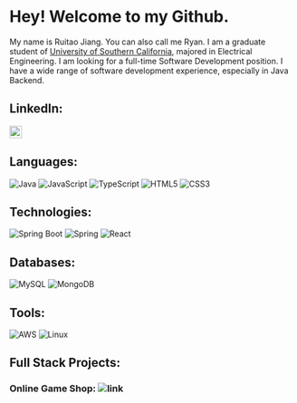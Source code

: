 
# Hey! Welcome to my Github. 
My name is Ruitao Jiang. You can also call me Ryan. I am a graduate student of [University of Southern California](https://www.usc.edu/), majored in Electrical Engineering. I am looking for a full-time Software Development position. I have a wide range of software development experience, especially in Java Backend.

## LinkedIn: <a href="https://www.linkedin.com/in/ruitao-jiang-295a42224">
  <img alt="Ruitao's LinkedIN" width="22px" src="https://raw.githubusercontent.com/peterthehan/peterthehan/master/assets/linkedin.svg" />
</a>
          
## Languages:
![Java](https://img.shields.io/badge/-Java-000?&logo=Java&logoColor=007396)
![JavaScript](https://img.shields.io/badge/-JavaScript-000?&logo=JavaScript)
![TypeScript](https://img.shields.io/badge/-TypeScript-000?&logo=TypeScript)
![HTML5](https://img.shields.io/badge/-HTML5-000?style=flat-square&logo=html5&logoColor=white)
![CSS3](https://img.shields.io/badge/-CSS3-000?style=flat-square&logo=css3)

## Technologies:
![Spring Boot](https://img.shields.io/badge/Spring%20Boot-6DB33F.svg?style=for-the-badge&logo=Spring-Boot&logoColor=white)
![Spring](https://img.shields.io/badge/spring-%236DB33F.svg?style=for-the-badge&logo=spring&logoColor=white)
![React](https://img.shields.io/badge/React-61DAFB.svg?style=for-the-badge&logo=React&logoColor=black)

## Databases: 
![MySQL](https://img.shields.io/badge/mysql-%2300f.svg?style=for-the-badge&logo=mysql&logoColor=white)
![MongoDB](https://img.shields.io/badge/MongoDB-%234ea94b.svg?style=for-the-badge&logo=mongodb&logoColor=white)  
  
## Tools: 
![AWS](https://img.shields.io/badge/Amazon%20AWS-232F3E.svg?style=for-the-badge&logo=Amazon-AWS&logoColor=white)
![Linux](https://img.shields.io/badge/Linux-FCC624.svg?style=for-the-badge&logo=Linux&logoColor=black)


## Full Stack Projects:
### Online Game Shop:   ![link](https://github.com/betterrt/game-shop-backend)


<!---
betterrt/betterrt is a ✨ special ✨ repository because its `README.md` (this file) appears on your GitHub profile.
You can click the Preview link to take a look at your changes.
--->
